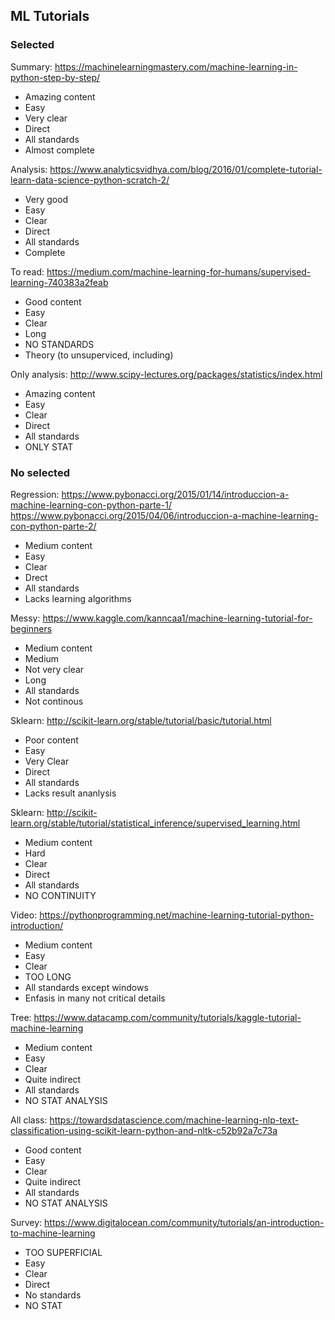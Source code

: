 ## ML Tutorials

### Selected

Summary: https://machinelearningmastery.com/machine-learning-in-python-step-by-step/

- Amazing content
- Easy
- Very clear
- Direct
- All standards
- Almost complete

Analysis: https://www.analyticsvidhya.com/blog/2016/01/complete-tutorial-learn-data-science-python-scratch-2/

- Very good
- Easy
- Clear
- Direct
- All standards
- Complete

To read: https://medium.com/machine-learning-for-humans/supervised-learning-740383a2feab

- Good content
- Easy
- Clear
- Long
- NO  STANDARDS
- Theory (to unsuperviced, including)


Only analysis: http://www.scipy-lectures.org/packages/statistics/index.html

- Amazing content
- Easy
- Clear
- Direct
- All standards
- ONLY STAT


### No selected

Regression: https://www.pybonacci.org/2015/01/14/introduccion-a-machine-learning-con-python-parte-1/
 https://www.pybonacci.org/2015/04/06/introduccion-a-machine-learning-con-python-parte-2/

- Medium content
- Easy
- Clear
- Drect
- All standards
- Lacks learning algorithms


Messy: https://www.kaggle.com/kanncaa1/machine-learning-tutorial-for-beginners

- Medium content
- Medium
- Not very clear
- Long
- All standards
- Not continous

Sklearn: http://scikit-learn.org/stable/tutorial/basic/tutorial.html

- Poor content
- Easy
- Very Clear
- Direct
- All standards
- Lacks result ananlysis

Sklearn: http://scikit-learn.org/stable/tutorial/statistical_inference/supervised_learning.html

- Medium content
- Hard
- Clear
- Direct
- All standards
- NO CONTINUITY

Video: https://pythonprogramming.net/machine-learning-tutorial-python-introduction/

- Medium content
- Easy
- Clear
- TOO LONG
- All standards except windows
- Enfasis in many not critical details

Tree: https://www.datacamp.com/community/tutorials/kaggle-tutorial-machine-learning

- Medium content
- Easy
- Clear
- Quite indirect
- All standards
- NO STAT ANALYSIS


All class: https://towardsdatascience.com/machine-learning-nlp-text-classification-using-scikit-learn-python-and-nltk-c52b92a7c73a

- Good content
- Easy
- Clear
- Quite indirect
- All standards
- NO STAT ANALYSIS


Survey: https://www.digitalocean.com/community/tutorials/an-introduction-to-machine-learning

- TOO SUPERFICIAL
- Easy
- Clear
- Direct
- No standards
- NO STAT
